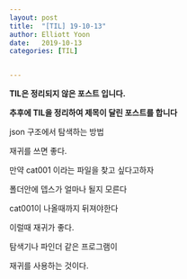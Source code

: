 ```yaml
---
layout: post
title:  "[TIL] 19-10-13"
author: Elliott Yoon
date:   2019-10-13
categories: [TIL]


---
```


**TIL은 정리되지 않은 포스트 입니다.**

**추후에 TIL을 정리하여 제목이 달린 포스트를 합니다**



json 구조에서 탐색하는 방법

재귀를 쓰면 좋다.



만약 cat001 이라는 파일을 찾고 싶다고하자

폴더안에 뎁스가 얼마나 될지 모른다

cat001이 나올때까지 뒤져야한다

이럴때 재귀가 좋다.



탐색기나 파인더 같은 프로그램이

재귀를 사용하는 것이다.



